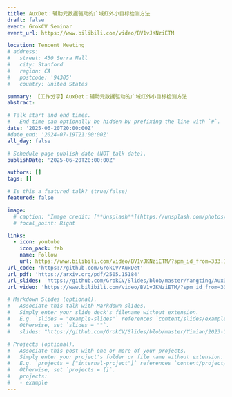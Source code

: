 ```yaml
---
title: AuxDet：辅助元数据驱动的广域红外小目标检测方法
draft: false
event: GrokCV Seminar
event_url: https://www.bilibili.com/video/BV1vJKNziETM

location: Tencent Meeting
# address:
#   street: 450 Serra Mall
#   city: Stanford
#   region: CA
#   postcode: '94305'
#   country: United States

summary: 【工作分享】AuxDet：辅助元数据驱动的广域红外小目标检测方法
abstract: 

# Talk start and end times.
#   End time can optionally be hidden by prefixing the line with `#`.
date: '2025-06-20T20:00:00Z'
#date_end: '2024-07-19T21:00:00Z'
all_day: false

# Schedule page publish date (NOT talk date).
publishDate: '2025-06-20T20:00:00Z'

authors: []
tags: []

# Is this a featured talk? (true/false)
featured: false

image:
  # caption: 'Image credit: [**Unsplash**](https://unsplash.com/photos/bzdhc5b3Bxs)'
  # focal_point: Right

links:
  - icon: youtube
    icon_pack: fab
    name: Follow
    url: https://www.bilibili.com/video/BV1vJKNziETM/?spm_id_from=333.1387.search.video_card.click&vd_source=5b66d51572684bf20b6c5cab3c032112
url_code: 'https://github.com/GrokCV/AuxDet'
url_pdf: 'https://arxiv.org/pdf/2505.15184'
url_slides: 'https://github.com/GrokCV/Slides/blob/master/Yangting/AuxDet_PPT_v3.pdf'
url_video: 'https://www.bilibili.com/video/BV1vJKNziETM/?spm_id_from=333.1387.search.video_card.click&vd_source=5b66d51572684bf20b6c5cab3c032112'

# Markdown Slides (optional).
#   Associate this talk with Markdown slides.
#   Simply enter your slide deck's filename without extension.
#   E.g. `slides = "example-slides"` references `content/slides/example-slides.md`.
#   Otherwise, set `slides = ""`.
#   slides: "https://github.com/GrokCV/Slides/blob/master/Yimian/2023-11-03-HADAR-Slides.pdf"

# Projects (optional).
#   Associate this post with one or more of your projects.
#   Simply enter your project's folder or file name without extension.
#   E.g. `projects = ["internal-project"]` references `content/project/deep-learning/index.md`.
#   Otherwise, set `projects = []`.
#   projects:
#   - example
---
```


